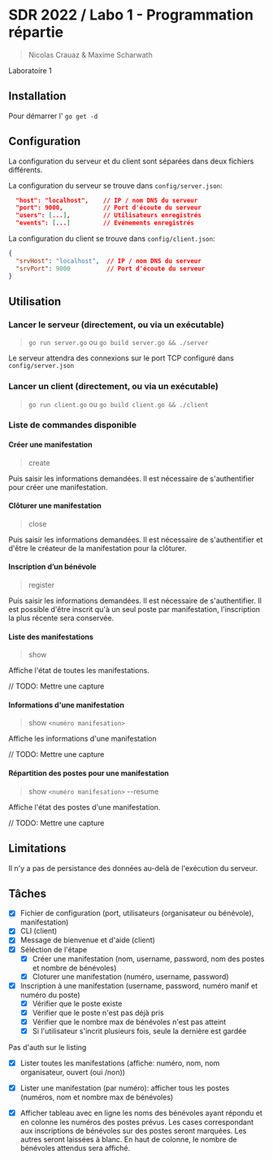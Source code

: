 # SDR 2022 / Labo 1 - Programmation répartie

> Nicolas Crauaz & Maxime Scharwath

Laboratoire 1

## Installation

Pour démarrer l'
`go get -d`

## Configuration

La configuration du serveur et du client sont séparées dans deux fichiers différents.

La configuration du serveur se trouve dans `config/server.json`:

```json
  "host": "localhost",    // IP / nom DNS du serveur
  "port": 9000,           // Port d'écoute du serveur
  "users": [...],         // Utilisateurs enregistrés
  "events": [...]         // Evénements enregistrés
```

La configuration du client se trouve dans `config/client.json`:

```json
{
  "srvHost": "localhost",  // IP / nom DNS du serveur
  "srvPort": 9000          // Port d'écoute du serveur
}
```

## Utilisation

### Lancer le serveur (directement, ou via un exécutable)

> `go run server.go`
> ou
> `go build server.go && ./server`

Le serveur attendra des connexions sur le port TCP configuré dans `config/server.json`

### Lancer un client (directement, ou via un exécutable)

> `go run client.go`
> ou
> `go build client.go && ./client`

### Liste de commandes disponible

#### Créer une manifestation

> create

Puis saisir les informations demandées. Il est nécessaire de s'authentifier pour créer une manifestation.

#### Clôturer une manifestation

> close

Puis saisir les informations demandées.
Il est nécessaire de s'authentifier et d'être le créateur de la manifestation pour la clôturer.

#### Inscription d’un bénévole

> register

Puis saisir les informations demandées. Il est nécessaire de s'authentifier.
Il est possible d'être inscrit qu'à un seul poste par manifestation, l'inscription la plus récente sera conservée.

#### Liste des manifestations

> show

Affiche l'état de toutes les manifestations.

// TODO: Mettre une capture

#### Informations d'une manifestation

> show `<numéro manifesation>`

Affiche les informations d'une manifestation

// TODO: Mettre une capture

#### Répartition des postes pour une manifestation

> show `<numéro manifesation>` --resume

Affiche l'état des postes d'une manifestation.

// TODO: Mettre une capture

## Limitations

Il n'y a pas de persistance des données au-delà de l'exécution du serveur.

## Tâches

- [x] Fichier de configuration (port, utilisateurs (organisateur ou bénévole), manifestation)
- [x] CLI (client)
- [x] Message de bienvenue et d'aide (client)
- [x] Séléction de l'étape
    - [x] Créer une manifestation (nom, username, password, nom des postes et nombre de bénévoles)
    - [x] Cloturer une manifestation (numéro, username, password)
- [x] Inscription à une manifestation (username, password, numéro manif et numéro du poste)
    - [x] Vérifier que le poste existe
    - [x] Vérifier que le poste n'est pas déjà pris
    - [x] Vérifier que le nombre max de bénévoles n'est pas atteint
    - [x] Si l'utilisateur s'incrit plusieurs fois, seule la dernière est gardée

Pas d'auth sur le listing

- [x] Lister toutes les manifestations (affiche: numéro, nom, nom organisateur, ouvert (oui /non))

- [x] Lister une manifestation (par numéro): afficher tous les postes (numéros, nom et nombre max de bénévoles)

- [x] Afficher tableau avec en ligne les noms des bénévoles ayant répondu et en colonne les
  numéros des postes prévus. Les cases correspondant aux inscriptions de bénévoles sur des postes seront marquées. Les
  autres seront laissées à blanc. En haut de colonne, le nombre de bénévoles attendus sera affiché. 